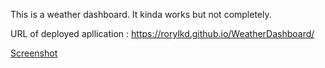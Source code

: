 This is a weather dashboard. It kinda works but not completely.

URL of deployed apllication : https://rorylkd.github.io/WeatherDashboard/

[Screenshot](https://github.com/rorylkd/WeatherDashboard/blob/main/Screenshot.png)

